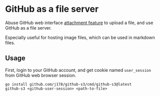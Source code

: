 # GitHub as a file server 

Abuse GitHub web interface [attachment feature](https://docs.github.com/en/get-started/writing-on-github/working-with-advanced-formatting/attaching-files) to upload a file, and use GitHub as a file server.

Especially useful for hosting image files, which can be used in markdown files.

## Usage

First, login to your GitHub account, and get cookie named `user_session` from GitHub web browser session.

```shell
go install github.com/j178/github-s3/cmd/github-s3@latest
github-s3 <github-user-session> <path-to-file>
```
